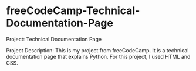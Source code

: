 # freeCodeCamp-Technical-Documentation-Page
Project: Technical Documentation Page

Project Description:
This is my project from freeCodeCamp. It is a technical documentation page that explains Python. For this project, I used HTML and CSS.